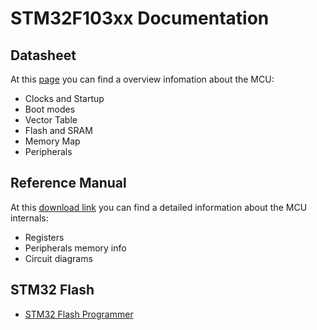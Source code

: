 # STM32F103xx Documentation

## Datasheet

At this [page](https://www.st.com/en/microcontrollers-microprocessors/stm32f103c8.html) you can find a overview infomation about the MCU:

- Clocks and Startup
- Boot modes
- Vector Table
- Flash and SRAM
- Memory Map
- Peripherals

## Reference Manual

At this [download link](https://www.st.com/resource/en/reference_manual/cd00171190-stm32f101xx-stm32f102xx-stm32f103xx-stm32f105xx-and-stm32f107xx-advanced-armbased-32bit-mcus-stmicroelectronics.pdf) you can find a detailed information about the MCU internals:

- Registers
- Peripherals memory info
- Circuit diagrams

## STM32 Flash

- [STM32 Flash Programmer](https://sourceforge.net/projects/stm32flash/)